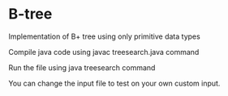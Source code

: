 # B-tree
Implementation of B+ tree using only primitive data types

Compile java code using javac treesearch.java command

Run the file using java treesearch command

You can change the input file to test on your own custom input.

